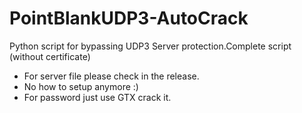# PointBlankUDP3-AutoCrack
Python script for bypassing UDP3 Server protection.Complete script (without certificate)
- For server file please check in the release.
- No how to setup anymore :)
- For password just use GTX crack it.
